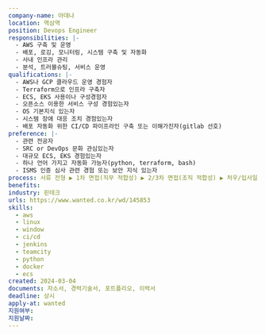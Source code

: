 ```yaml
---
company-name: 아데나
location: 역삼역
position: Devops Engineer
responsibilities: |-
  - AWS 구축 및 운영
  - 배포, 로깅, 모니터링, 시스템 구축 및 자동화
  - 사내 인프라 관리
  - 분석, 트러블슈팅, 서비스 운영
qualifications: |-
  - AWS나 GCP 클라우드 운영 경험자
  - Terraform으로 인프라 구축자
  - ECS, EKS 사용이나 구성경험자
  - 오픈소스 이용한 서비스 구성 경험있는자
  - OS 기본지식 있는자
  - 시스템 장애 대응 조치 경험있는자
  - 배포 자동화 위한 CI/CD 파이프라인 구축 또는 이해가진자(gitlab 선호)
preference: |-
  - 관련 전공자
  - SRC or DevOps 문화 관심있는자
  - 대규모 ECS, EKS 경험있는자
  - 하나 언어 가지고 자동화 가능자(python, terraform, bash)
  - ISMS 인증 심사 관련 경험 또는 보안 지식 있는자
process: 서류 전형 ▶ 1차 면접(직무 적합성) ▶ 2/3차 면접(조직 적합성) ▶ 처우/입사일 협의
benefits: 
industry: 핀테크
urls: https://www.wanted.co.kr/wd/145853
skills:
  - aws
  - linux
  - window
  - ci/cd
  - jenkins
  - teamcity
  - python
  - docker
  - ecs
created: 2024-03-04
documents: 자소서, 경력기술서, 포트폴리오, 이력서
deadline: 상시
apply-at: wanted
지원여부: 
지원날짜:
---
```

